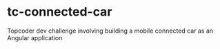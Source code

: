 # tc-connected-car
Topcoder dev challenge involving building a mobile connected car as an Angular application
